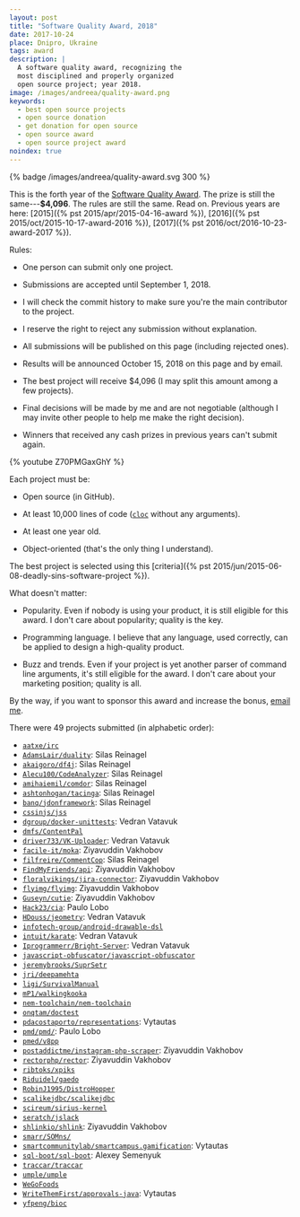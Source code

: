 ```yaml
---
layout: post
title: "Software Quality Award, 2018"
date: 2017-10-24
place: Dnipro, Ukraine
tags: award
description: |
  A software quality award, recognizing the
  most disciplined and properly organized
  open source project; year 2018.
image: /images/andreea/quality-award.png
keywords:
  - best open source projects
  - open source donation
  - get donation for open source
  - open source award
  - open source project award
noindex: true
---
```


{% badge /images/andreea/quality-award.svg 300 %}

This is the forth year of the
[Software Quality Award](/award.html). The prize
is still the same---**$4,096**.
The rules are still the same. Read on.
Previous years are here:
[2015]({% pst 2015/apr/2015-04-16-award %}),
[2016]({% pst 2015/oct/2015-10-17-award-2016 %}),
[2017]({% pst 2016/oct/2016-10-23-award-2017 %}).

<!--more-->

Rules:

  * One person can submit only one project.

  * Submissions are accepted until September 1, 2018.

  * I will check the commit history to make sure you're the main contributor to the project.

  * I reserve the right to reject any submission without explanation.

  * All submissions will be published on this page (including rejected ones).

  * Results will be announced October 15, 2018 on this page and by email.

  * The best project will receive $4,096 (I may split this amount among a few projects).

  * Final decisions will be made by me and are not negotiable
    (although I may invite other people to help me make the right decision).

  * Winners that received any cash prizes in previous years can't submit again.

{% youtube Z70PMGaxGhY %}

Each project must be:

  * Open source (in GitHub).

  * At least 10,000 lines of code ([`cloc`](https://www.npmjs.com/package/cloc) without any arguments).

  * At least one year old.

  * Object-oriented (that's the only thing I understand).

The best project is selected using this [criteria]({% pst 2015/jun/2015-06-08-deadly-sins-software-project %}).

What doesn't matter:

  * Popularity. Even if nobody is using your
    product, it is still eligible for this award. I don't care about
    popularity; quality is the key.

  * Programming language. I believe that any language, used correctly,
    can be applied to design a high-quality product.

  * Buzz and trends. Even if your project is yet another parser of command
    line arguments, it's still eligible for the award. I don't care about
    your marketing position; quality is all.

By the way, if you want to sponsor this award and increase the bonus,
[email me](mailto:me@yegor256.com).

There were 49 projects submitted (in alphabetic order):

  * [`aatxe/irc`](https://github.com/aatxe/irc)
  * [`AdamsLair/duality`](https://github.com/AdamsLair/duality): Silas Reinagel
  * [`akaigoro/df4j`](https://github.com/akaigoro/df4j): Silas Reinagel
  * [`Alecu100/CodeAnalyzer`](https://github.com/Alecu100/CodeAnalyzer): Silas Reinagel
  * [`amihaiemil/comdor`](https://github.com/amihaiemil/comdor): Silas Reinagel
  * [`ashtonhogan/tacinga`](https://github.com/ashtonhogan/tacinga): Silas Reinagel
  * [`banq/jdonframework`](https://github.com/banq/jdonframework): Silas Reinagel
  * [`cssinjs/jss`](https://github.com/cssinjs/jss)
  * [`dgroup/docker-unittests`](https://github.com/dgroup/docker-unittests): Vedran Vatavuk
  * [`dmfs/ContentPal`](https://github.com/dmfs/ContentPal)
  * [`driver733/VK-Uploader`](https://github.com/driver733/VK-Uploader): Vedran Vatavuk
  * [`facile-it/moka`](https://github.com/facile-it/moka): Ziyavuddin Vakhobov
  * [`filfreire/CommentCop`](https://github.com/filfreire/CommentCop): Silas Reinagel
  * [`FindMyFriends/api`](https://github.com/FindMyFriends/api): Ziyavuddin Vakhobov
  * [`floralvikings/jira-connector`](https://github.com/floralvikings/jira-connector): Ziyavuddin Vakhobov
  * [`flyimg/flyimg`](https://github.com/flyimg/flyimg): Ziyavuddin Vakhobov
  * [`Guseyn/cutie`](https://github.com/Guseyn/cutie): Ziyavuddin Vakhobov
  * [`Hack23/cia`](https://github.com/Hack23/cia): Paulo Lobo
  * [`HDouss/jeometry`](https://github.com/HDouss/jeometry): Vedran Vatavuk
  * [`infotech-group/android-drawable-dsl`](https://github.com/infotech-group/android-drawable-dsl)
  * [`intuit/karate`](https://github.com/intuit/karate): Vedran Vatavuk
  * [`Iprogrammerr/Bright-Server`](https://github.com/Iprogrammerr/Bright-Server): Vedran Vatavuk
  * [`javascript-obfuscator/javascript-obfuscator`](https://github.com/javascript-obfuscator/javascript-obfuscator)
  * [`jeremybrooks/SuprSetr`](https://github.com/jeremybrooks/SuprSetr)
  * [`jri/deepamehta`](https://github.com/jri/deepamehta)
  * [`ligi/SurvivalManual`](https://github.com/ligi/SurvivalManual)
  * [`mP1/walkingkooka`](https://github.com/mP1/walkingkooka)
  * [`nem-toolchain/nem-toolchain`](https://github.com/nem-toolchain/nem-toolchain)
  * [`onqtam/doctest`](https://github.com/onqtam/doctest)
  * [`pdacostaporto/representations`](https://github.com/pdacostaporto/representations): Vytautas
  * [`pmd/pmd/`](https://github.com/pmd/pmd/): Paulo Lobo
  * [`pmed/v8pp`](https://github.com/pmed/v8pp)
  * [`postaddictme/instagram-php-scraper`](https://github.com/postaddictme/instagram-php-scraper): Ziyavuddin Vakhobov
  * [`rectorphp/rector`](https://github.com/rectorphp/rector): Ziyavuddin Vakhobov
  * [`ribtoks/xpiks`](https://github.com/ribtoks/xpiks)
  * [`Riduidel/gaedo`](https://github.com/Riduidel/gaedo)
  * [`RobinJ1995/DistroHopper`](https://github.com/RobinJ1995/DistroHopper)
  * [`scalikejdbc/scalikejdbc`](https://github.com/scalikejdbc/scalikejdbc)
  * [`scireum/sirius-kernel`](https://github.com/scireum/sirius-kernel)
  * [`seratch/jslack`](https://github.com/seratch/jslack)
  * [`shlinkio/shlink`](https://github.com/shlinkio/shlink): Ziyavuddin Vakhobov
  * [`smarr/SOMns/`](https://github.com/smarr/SOMns/)
  * [`smartcommunitylab/smartcampus.gamification`](https://github.com/smartcommunitylab/smartcampus.gamification): Vytautas
  * [`sql-boot/sql-boot`](https://github.com/sql-boot/sql-boot): Alexey Semenyuk
  * [`traccar/traccar`](https://github.com/traccar/traccar)
  * [`umple/umple`](https://github.com/umple/umple)
  * [`WeGoFoods`](https://github.com/WeGoFoods)
  * [`WriteThemFirst/approvals-java`](https://github.com/WriteThemFirst/approvals-java): Vytautas
  * [`yfpeng/bioc`](https://github.com/yfpeng/bioc)
